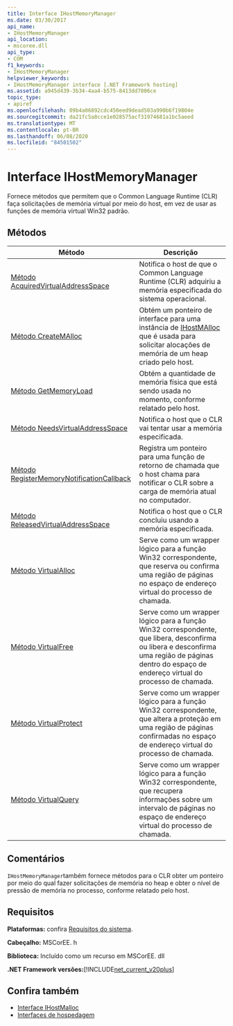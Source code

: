```yaml
---
title: Interface IHostMemoryManager
ms.date: 03/30/2017
api_name:
- IHostMemoryManager
api_location:
- mscoree.dll
api_type:
- COM
f1_keywords:
- IHostMemoryManager
helpviewer_keywords:
- IHostMemoryManager interface [.NET Framework hosting]
ms.assetid: a945d439-3b34-4aa4-b575-8413dd7806ce
topic_type:
- apiref
ms.openlocfilehash: 09b4a06892cdc450eed9dead503a990b6f19804e
ms.sourcegitcommit: da21fc5a8cce1e028575acf31974681a1bc5aeed
ms.translationtype: MT
ms.contentlocale: pt-BR
ms.lasthandoff: 06/08/2020
ms.locfileid: "84501502"
---
```

# <a name="ihostmemorymanager-interface"></a>Interface IHostMemoryManager
Fornece métodos que permitem que o Common Language Runtime (CLR) faça solicitações de memória virtual por meio do host, em vez de usar as funções de memória virtual Win32 padrão.  
  
## <a name="methods"></a>Métodos  
  
|Método|Descrição|  
|------------|-----------------|  
|[Método AcquiredVirtualAddressSpace](ihostmemorymanager-acquiredvirtualaddressspace-method.md)|Notifica o host de que o Common Language Runtime (CLR) adquiriu a memória especificada do sistema operacional.|  
|[Método CreateMAlloc](ihostmemorymanager-createmalloc-method.md)|Obtém um ponteiro de interface para uma instância de [IHostMAlloc](ihostmalloc-interface.md) que é usada para solicitar alocações de memória de um heap criado pelo host.|  
|[Método GetMemoryLoad](ihostmemorymanager-getmemoryload-method.md)|Obtém a quantidade de memória física que está sendo usada no momento, conforme relatado pelo host.|  
|[Método NeedsVirtualAddressSpace](ihostmemorymanager-needsvirtualaddressspace-method.md)|Notifica o host que o CLR vai tentar usar a memória especificada.|  
|[Método RegisterMemoryNotificationCallback](ihostmemorymanager-registermemorynotificationcallback-method.md)|Registra um ponteiro para uma função de retorno de chamada que o host chama para notificar o CLR sobre a carga de memória atual no computador.|  
|[Método ReleasedVirtualAddressSpace](ihostmemorymanager-releasedvirtualaddressspace-method.md)|Notifica o host que o CLR concluiu usando a memória especificada.|  
|[Método VirtualAlloc](ihostmemorymanager-virtualalloc-method.md)|Serve como um wrapper lógico para a função Win32 correspondente, que reserva ou confirma uma região de páginas no espaço de endereço virtual do processo de chamada.|  
|[Método VirtualFree](ihostmemorymanager-virtualfree-method.md)|Serve como um wrapper lógico para a função Win32 correspondente, que libera, desconfirma ou libera e desconfirma uma região de páginas dentro do espaço de endereço virtual do processo de chamada.|  
|[Método VirtualProtect](ihostmemorymanager-virtualprotect-method.md)|Serve como um wrapper lógico para a função Win32 correspondente, que altera a proteção em uma região de páginas confirmadas no espaço de endereço virtual do processo de chamada.|  
|[Método VirtualQuery](ihostmemorymanager-virtualquery-method.md)|Serve como um wrapper lógico para a função Win32 correspondente, que recupera informações sobre um intervalo de páginas no espaço de endereço virtual do processo de chamada.|  
  
## <a name="remarks"></a>Comentários  
 `IHostMemoryManager`também fornece métodos para o CLR obter um ponteiro por meio do qual fazer solicitações de memória no heap e obter o nível de pressão de memória no processo, conforme relatado pelo host.  
  
## <a name="requirements"></a>Requisitos  
 **Plataformas:** confira [Requisitos do sistema](../../get-started/system-requirements.md).  
  
 **Cabeçalho:** MSCorEE. h  
  
 **Biblioteca:** Incluído como um recurso em MSCorEE. dll  
  
 **.NET Framework versões:**[!INCLUDE[net_current_v20plus](../../../../includes/net-current-v20plus-md.md)]  
  
## <a name="see-also"></a>Confira também

- [Interface IHostMalloc](ihostmalloc-interface.md)
- [Interfaces de hospedagem](hosting-interfaces.md)
